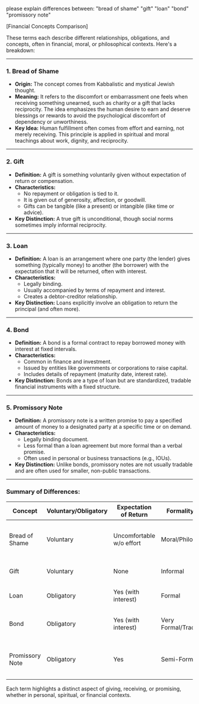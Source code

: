please explain differences between: "bread of shame" "gift" "loan" "bond" "promissory note"

[Financial Concepts Comparison]

These terms each describe different relationships, obligations, and concepts, often in financial, moral, or philosophical contexts. Here's a breakdown:

---

### **1. Bread of Shame**
- **Origin:** The concept comes from Kabbalistic and mystical Jewish thought.
- **Meaning:** It refers to the discomfort or embarrassment one feels when receiving something unearned, such as charity or a gift that lacks reciprocity. The idea emphasizes the human desire to earn and deserve blessings or rewards to avoid the psychological discomfort of dependency or unworthiness.
- **Key Idea:** Human fulfillment often comes from effort and earning, not merely receiving. This principle is applied in spiritual and moral teachings about work, dignity, and reciprocity.

---

### **2. Gift**
- **Definition:** A gift is something voluntarily given without expectation of return or compensation.
- **Characteristics:**
  - No repayment or obligation is tied to it.
  - It is given out of generosity, affection, or goodwill.
  - Gifts can be tangible (like a present) or intangible (like time or advice).
- **Key Distinction:** A true gift is unconditional, though social norms sometimes imply informal reciprocity.

---

### **3. Loan**
- **Definition:** A loan is an arrangement where one party (the lender) gives something (typically money) to another (the borrower) with the expectation that it will be returned, often with interest.
- **Characteristics:**
  - Legally binding.
  - Usually accompanied by terms of repayment and interest.
  - Creates a debtor-creditor relationship.
- **Key Distinction:** Loans explicitly involve an obligation to return the principal (and often more).

---

### **4. Bond**
- **Definition:** A bond is a formal contract to repay borrowed money with interest at fixed intervals.
- **Characteristics:**
  - Common in finance and investment.
  - Issued by entities like governments or corporations to raise capital.
  - Includes details of repayment (maturity date, interest rate).
- **Key Distinction:** Bonds are a type of loan but are standardized, tradable financial instruments with a fixed structure.

---

### **5. Promissory Note**
- **Definition:** A promissory note is a written promise to pay a specified amount of money to a designated party at a specific time or on demand.
- **Characteristics:**
  - Legally binding document.
  - Less formal than a loan agreement but more formal than a verbal promise.
  - Often used in personal or business transactions (e.g., IOUs).
- **Key Distinction:** Unlike bonds, promissory notes are not usually tradable and are often used for smaller, non-public transactions.

---

### Summary of Differences:
| Concept         | Voluntary/Obligatory | Expectation of Return | Formality Level         | Example                                      |
|------------------|----------------------|-----------------------|-------------------------|----------------------------------------------|
| Bread of Shame   | Voluntary            | Uncomfortable w/o effort | Moral/Philosophical    | Feeling ashamed of receiving unearned charity. |
| Gift             | Voluntary            | None                  | Informal               | Giving a birthday present.                  |
| Loan             | Obligatory           | Yes (with interest)   | Formal                 | Borrowing money from a bank.                |
| Bond             | Obligatory           | Yes (with interest)   | Very Formal/Tradable   | Purchasing a government bond.               |
| Promissory Note  | Obligatory           | Yes                   | Semi-Formal            | Lending a friend money with a written IOU.  |

Each term highlights a distinct aspect of giving, receiving, or promising, whether in personal, spiritual, or financial contexts.
